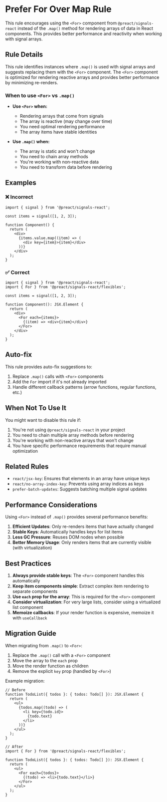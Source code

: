 # Prefer For Over Map Rule

This rule encourages using the `<For>` component from `@preact/signals-react` instead of the `.map()` method for rendering arrays of data in React components. This provides better performance and reactivity when working with signal arrays.

## Rule Details

This rule identifies instances where `.map()` is used with signal arrays and suggests replacing them with the `<For>` component. The `<For>` component is optimized for rendering reactive arrays and provides better performance by minimizing re-renders.

### When to use `<For>` vs `.map()`

- **Use `<For>` when:**
  - Rendering arrays that come from signals
  - The array is reactive (may change over time)
  - You need optimal rendering performance
  - The array items have stable identities

- **Use `.map()` when:**
  - The array is static and won't change
  - You need to chain array methods
  - You're working with non-reactive data
  - You need to transform data before rendering

## Examples

### ❌ Incorrect

```tsx
import { signal } from '@preact/signals-react';

const items = signal([1, 2, 3]);

function Component() {
  return (
    <div>
      {items.value.map((item) => (
        <div key={item}>{item}</div>
      ))}
    </div>
  );
}
```

### ✅ Correct

```tsx
import { signal } from '@preact/signals-react';
import { For } from '@preact/signals-react/flexibles';

const items = signal([1, 2, 3]);

function Component(): JSX.Element {
  return (
    <div>
      <For each={items}>
        {(item) => <div>{item}</div>}
      </For>
    </div>
  );
}
```

## Auto-fix

This rule provides auto-fix suggestions to:

1. Replace `.map()` calls with `<For>` components
2. Add the `For` import if it's not already imported
3. Handle different callback patterns (arrow functions, regular functions, etc.)

## When Not To Use It

You might want to disable this rule if:

1. You're not using `@preact/signals-react` in your project
2. You need to chain multiple array methods before rendering
3. You're working with non-reactive arrays that won't change
4. You have specific performance requirements that require manual optimization

## Related Rules

- `react/jsx-key`: Ensures that elements in an array have unique keys
- `react/no-array-index-key`: Prevents using array indices as keys
- `prefer-batch-updates`: Suggests batching multiple signal updates

## Performance Considerations

Using `<For>` instead of `.map()` provides several performance benefits:

1. **Efficient Updates**: Only re-renders items that have actually changed
2. **Stable Keys**: Automatically handles keys for list items
3. **Less GC Pressure**: Reuses DOM nodes when possible
4. **Better Memory Usage**: Only renders items that are currently visible (with virtualization)

## Best Practices

1. **Always provide stable keys**: The `<For>` component handles this automatically
2. **Keep item components simple**: Extract complex item rendering to separate components
3. **Use `each` prop for the array**: This is required for the `<For>` component
4. **Consider virtualization**: For very large lists, consider using a virtualized list component
5. **Memoize callbacks**: If your render function is expensive, memoize it with `useCallback`

## Migration Guide

When migrating from `.map()` to `<For>`:

1. Replace the `.map()` call with a `<For>` component
2. Move the array to the `each` prop
3. Move the render function as children
4. Remove the explicit `key` prop (handled by `<For>`)

Example migration:

```tsx
// Before
function TodoList({ todos }: { todos: Todo[] }): JSX.Element {
  return (
    <ul>
      {todos.map((todo) => (
        <li key={todo.id}>
          {todo.text}
        </li>
      ))}
    </ul>
  );
}

// After
import { For } from '@preact/signals-react/flexibles';

function TodoList({ todos }: { todos: Todo[] }): JSX.Element {
  return (
    <ul>
      <For each={todos}>
        {(todo) => <li>{todo.text}</li>}
      </For>
    </ul>
  );
}
```
